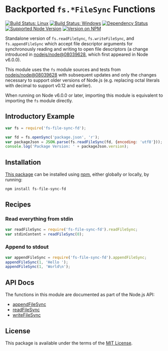 Backported `fs.*FileSync` Functions
===================================

[![Build Status: Linux](https://img.shields.io/travis/kevinoid/fs-file-sync-fd.svg?style=flat&label=build+on+linux)](https://travis-ci.org/kevinoid/fs-file-sync-fd)
[![Build Status: Windows](https://img.shields.io/appveyor/ci/kevinoid/fs-file-sync-fd.svg?style=flat&label=build+on+windows)](https://ci.appveyor.com/project/kevinoid/fs-file-sync-fd)
[![Dependency Status](https://img.shields.io/david/kevinoid/fs-file-sync-fd.svg?style=flat)](https://david-dm.org/kevinoid/fs-file-sync-fd)
[![Supported Node Version](https://img.shields.io/node/v/fs-file-sync-fd.svg?style=flat)](https://www.npmjs.com/package/fs-file-sync-fd)
[![Version on NPM](https://img.shields.io/npm/v/fs-file-sync-fd.svg?style=flat)](https://www.npmjs.com/package/fs-file-sync-fd)

Standalone version of `fs.readFileSync`, `fs.writeFileSync`, and
`fs.appendFileSync` which accept file descriptor arguments for synchronously
reading and writing to open file descriptors (a change introduced in
[nodejs/node@08039628](https://github.com/nodejs/node/commit/08039628), which
first appeared in Node v6.0.0).

This module uses the `fs` module sources and tests from
[nodejs/node@08039628](https://github.com/nodejs/node/commit/08039628) with
subsequent updates and only the changes necessary to support older versions of
Node.js (e.g.  replacing octal literals with decimal to support v0.12 and
earlier).

When running on Node v6.0.0 or later, importing this module is equivalent to
importing the `fs` module directly.

## Introductory Example

```js
var fs = require('fs-file-sync-fd');

var fd = fs.openSync('package.json', 'r');
var packageJson = JSON.parse(fs.readFileSync(fd, {encoding: 'utf8'}));
console.log('Package Version: ' + packageJson.version);
```

## Installation

[This package](https://www.npmjs.com/package/fs-file-sync-fd) can be
installed using [npm](https://www.npmjs.com/), either globally or locally, by
running:

```sh
npm install fs-file-sync-fd
```

## Recipes

### Read everything from stdin

```js
var readFileSync = require('fs-file-sync-fd').readFileSync;
var stdinContent = readFileSync(0);
```

### Append to stdout

```js
var appendFileSync = require('fs-file-sync-fd').appendFileSync;
appendFileSync(1, 'Hello ');
appendFileSync(1, 'World\n');
```

## API Docs

The functions in this module are documented as part of the Node.js API:

* [appendFileSync](https://nodejs.org/api/fs.html#fs_fs_appendfilesync_file_data_options)
* [readFileSync](https://nodejs.org/api/fs.html#fs_fs_readfilesync_file_options)
* [writeFileSync](https://nodejs.org/api/fs.html#fs_fs_writefilesync_file_data_options)

## License

This package is available under the terms of the
[MIT License](https://opensource.org/licenses/MIT).
